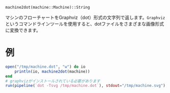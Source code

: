 ```
machine2dot(machine::Machine)::String
```

マシンのフローチャートをGraphviz（dot）形式の文字列で返します。`Graphviz`というコマンドラインツールを使用すると、dotファイルをさまざまな画像形式に変換できます。

# 例

```julia
open("/tmp/machine.dot", "w") do io
    println(io, machine2dot(machine))
end
# graphvizがインストールされている必要があります
run(pipeline(`dot -Tsvg /tmp/machine.dot`), stdout="/tmp/machine.svg")
```
